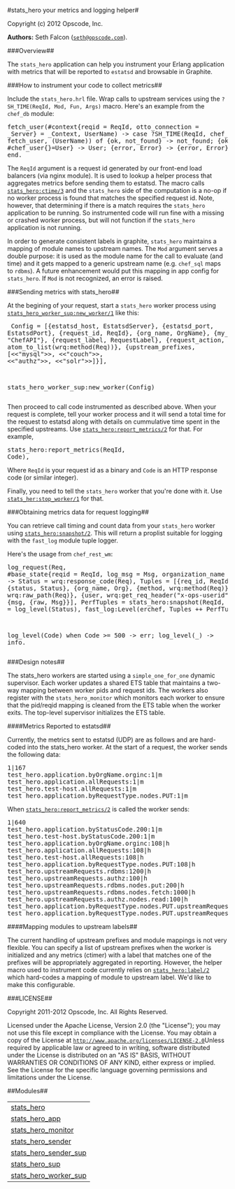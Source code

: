 

#stats_hero your metrics and logging helper#


Copyright (c) 2012 Opscode, Inc.

__Authors:__ Seth Falcon ([`seth@opscode.com`](mailto:seth@opscode.com)).

###<a name="Overview">Overview</a>##


The `stats_hero` application can help you instrument your Erlang
application with metrics that will be reported to `estatsd` and
browsable in Graphite.

###<a name="How_to_instrument_your_code_to_collect_metrics">How to instrument your code to collect metrics</a>##


Include the `stats_hero.hrl` file. Wrap calls to upstream services
using the `?SH_TIME(ReqId, Mod, Fun, Args)` macro. Here's an example
from the `chef_db` module:<pre>fetch_user(#context{reqid = ReqId, otto_connection = _Server} = _Context, UserName) ->
    case ?SH_TIME(ReqId, chef_sql, fetch_user, (UserName)) of
        {ok, not_found} ->
            not_found;
        {ok, #chef_user{}=User} ->
            User;
        {error, Error} ->
            {error, Error}
    end.</pre>

The `ReqId` argument is a request id generated by our front-end load
balancers (via nginx module). It is used to lookup a helper process
that aggregates metrics before sending them to estatsd. The macro
calls [`stats_hero:ctime/3`](http://github.com/opscode/stats_hero/blob/sf/modular-config/doc/stats_hero.md#ctime-3) and the `stats_hero` side of the computation is a
no-op if no worker process is found that matches the specified request
id. Note, however, that determining if there is a match requires the
`stats_hero` application to be running. So instrumented code will run
fine with a missing or crashed worker process, but will not function
if the `stats_hero` application is not running.

In order to generate consistent labels in graphite, `stats_hero`
maintains a mapping of module names to upstream names. The `Mod`
argument serves a double purpose: it is used as the module name for
the call to evaluate (and time) and it gets mapped to a generic
upstream name (e.g. `chef_sql` maps to `rdbms`). A future enhancement
would put this mapping in app config for `stats_hero`. If `Mod` is not
recognized, an error is raised.

###<a name="Sending_metrics_with_stats_hero">Sending metrics with stats_hero</a>##


At the begining of your request, start a `stats_hero` worker process
using [`stats_hero_worker_sup:new_worker/1`](http://github.com/opscode/stats_hero/blob/sf/modular-config/doc/stats_hero_worker_sup.md#new_worker-1) like this:<pre>    Config = [{estatsd_host, EstatsdServer},
              {estatsd_port, EstatsdPort},
              {request_id, ReqId},
              {org_name, OrgName},
              {my_app, "ChefAPI"},
              {request_label, RequestLabel},
              {request_action, atom_to_list(wrq:method(Req))},
              {upstream_prefixes, [<<"mysql">>, <<"couch">>, <<"authz">>, <<"solr">>]}],

stats_hero_worker_sup:new_worker(Config)</pre>

Then proceed to call code instrumented as described above. When your
request is complete, tell your worker process and it will send a total
time for the request to estatsd along with details on cummulative time
spent in the specified upstreams. Use [`stats_hero:report_metrics/2`](http://github.com/opscode/stats_hero/blob/sf/modular-config/doc/stats_hero.md#report_metrics-2)
for that. For example,<pre>stats_hero:report_metrics(ReqId, Code),</pre>

Where `ReqId` is your request id as a binary and `Code` is an HTTP
response code (or similar integer).

Finally, you need to tell the `stats_hero` worker that you're done
with it. Use [`stats_her:stop_worker/1`](http://github.com/opscode/stats_hero/blob/sf/modular-config/doc/stats_her.md#stop_worker-1) for that.

###<a name="Obtaining_metrics_data_for_request_logging">Obtaining metrics data for request logging</a>##


You can retrieve call timing and count data from your `stats_hero` worker using [`stats_hero:snapshot/2`](http://github.com/opscode/stats_hero/blob/sf/modular-config/doc/stats_hero.md#snapshot-2). This will return a proplist suitable for logging with the `fast_log` module tuple logger.

Here's the usage from `chef_rest_wm`:<pre>log_request(Req, #base_state{reqid = ReqId, log_msg = Msg, organization_name = Org}) ->
    Status = wrq:response_code(Req),
    Tuples = [{req_id, ReqId},
              {status, Status},
              {org_name, Org},
              {method, wrq:method(Req)},
              {path, wrq:raw_path(Req)},
              {user, wrq:get_req_header("x-ops-userid", Req)},
              {msg, {raw, Msg}}],
    PerfTuples = stats_hero:snapshot(ReqId, agg),
    Level = log_level(Status),
    fast_log:Level(erchef, Tuples ++ PerfTuples).

log_level(Code) when Code >= 500 ->
    err;
log_level(_) ->
    info.</pre>

###<a name="Design_notes">Design notes</a>##


The stats_hero workers are started using a `simple_one_for_one`
dynamic supervisor. Each worker updates a shared ETS table that
maintains a two-way mapping between worker pids and request ids.  The
workers also register with the `stats_hero_monitor` which monitors
each worker to ensure that the pid/reqid mapping is cleaned from the
ETS table when the worker exits. The top-level supervisor initializes
the ETS table.

####<a name="Metrics_Reported_to_estatsd">Metrics Reported to estatsd</a>##


Currently, the metrics sent to estatsd (UDP) are as follows and are
hard-coded into the stats_hero worker. At the start of a request, the
worker sends the following data:<pre>1|167
test_hero.application.byOrgName.orginc:1|m
test_hero.application.allRequests:1|m
test_hero.test-host.allRequests:1|m
test_hero.application.byRequestType.nodes.PUT:1|m</pre>When [`stats_hero:report_metrics/2`](http://github.com/opscode/stats_hero/blob/sf/modular-config/doc/stats_hero.md#report_metrics-2) is called the worker sends:
<pre>1|640
test_hero.application.byStatusCode.200:1|m
test_hero.test-host.byStatusCode.200:1|m
test_hero.application.byOrgName.orginc:108|h
test_hero.application.allRequests:108|h
test_hero.test-host.allRequests:108|h
test_hero.application.byRequestType.nodes.PUT:108|h
test_hero.upstreamRequests.rdbms:1200|h
test_hero.upstreamRequests.authz:100|h
test_hero.upstreamRequests.rdbms.nodes.put:200|h
test_hero.upstreamRequests.rdbms.nodes.fetch:1000|h
test_hero.upstreamRequests.authz.nodes.read:100|h
test_hero.application.byRequestType.nodes.PUT.upstreamRequests.rdbms:1200|h
test_hero.application.byRequestType.nodes.PUT.upstreamRequests.authz:100|h</pre>

####<a name="Mapping_modules_to_upstream_labels">Mapping modules to upstream labels</a>##


The current handling of upstream prefixes and module mappings is not
very flexible. You can specify a list of upstream prefixes when the
worker is initialized and any metrics (ctimer) with a label that
matches one of the prefixes will be appropriately aggregated in
reporting. However, the helper macro used to instrument code currently
relies on [`stats_hero:label/2`](http://github.com/opscode/stats_hero/blob/sf/modular-config/doc/stats_hero.md#label-2) which hard-codes a mapping of
module to upstream label. We'd like to make this configurable.

###<a name="LICENSE">LICENSE</a>##


Copyright 2011-2012 Opscode, Inc. All Rights Reserved.

Licensed under the Apache License, Version 2.0 (the "License"); you
may not use this file except in compliance with the License.  You may
obtain a copy of the License at [`http://www.apache.org/licenses/LICENSE-2.0`](http://www.apache.org/licenses/LICENSE-2.0)Unless required by applicable law or agreed to in writing, software
distributed under the License is distributed on an "AS IS" BASIS,
WITHOUT WARRANTIES OR CONDITIONS OF ANY KIND, either express or
implied.  See the License for the specific language governing
permissions and limitations under the License.


##Modules##


<table width="100%" border="0" summary="list of modules">
<tr><td><a href="http://github.com/opscode/stats_hero/blob/sf/modular-config/doc/stats_hero.md" class="module">stats_hero</a></td></tr>
<tr><td><a href="http://github.com/opscode/stats_hero/blob/sf/modular-config/doc/stats_hero_app.md" class="module">stats_hero_app</a></td></tr>
<tr><td><a href="http://github.com/opscode/stats_hero/blob/sf/modular-config/doc/stats_hero_monitor.md" class="module">stats_hero_monitor</a></td></tr>
<tr><td><a href="http://github.com/opscode/stats_hero/blob/sf/modular-config/doc/stats_hero_sender.md" class="module">stats_hero_sender</a></td></tr>
<tr><td><a href="http://github.com/opscode/stats_hero/blob/sf/modular-config/doc/stats_hero_sender_sup.md" class="module">stats_hero_sender_sup</a></td></tr>
<tr><td><a href="http://github.com/opscode/stats_hero/blob/sf/modular-config/doc/stats_hero_sup.md" class="module">stats_hero_sup</a></td></tr>
<tr><td><a href="http://github.com/opscode/stats_hero/blob/sf/modular-config/doc/stats_hero_worker_sup.md" class="module">stats_hero_worker_sup</a></td></tr></table>

